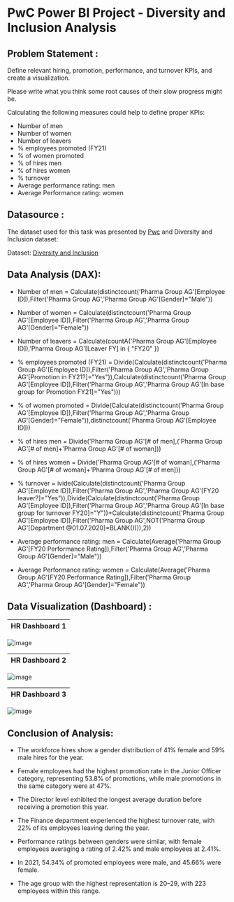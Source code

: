 # PwC Power BI Project - Diversity and Inclusion Analysis

## Problem Statement :

Define relevant hiring, promotion, performance, and turnover KPIs, and create a visualization.

Please write what you think some root causes of their slow progress might be.

Calculating the following measures could help to define proper KPIs:

- Number of men
- Number of women
- Number of leavers
- % employees promoted (FY21)
- % of women promoted
- % of hires men
- % of hires women
- % turnover 
- Average performance rating: men
- Average Performance rating: women

## Datasource :

The dataset used for this task was presented by [Pwc](https://www.pwc.ch/en/careers-with-pwc/students/virtual-case-experience.html) and Diversity and Inclusion dataset:

Dataset: [Diversity and Inclusion](https://github.com/ValentynSobeiko/PwC-Power-BI-Diversity-and-Inclusion/blob/ba45d6355a7968685d5a035afe13c34f0e1a2d83/03%20Diversity-Inclusion-Dataset.xlsx)

## Data Analysis (DAX):

- Number of men = Calculate(distinctcount('Pharma Group AG'[Employee ID]),Filter('Pharma Group AG','Pharma Group AG'[Gender]="Male"))

- Number of women = Calculate(distinctcount('Pharma Group AG'[Employee ID]),Filter('Pharma Group AG','Pharma Group AG'[Gender]="Female"))

- Number of leavers = Calculate(countA('Pharma Group AG'[Employee ID]),'Pharma Group AG'[Leaver FY] in { "FY20" })
  
- % employees promoted (FY21) = Divide(Calculate(distinctcount('Pharma Group AG'[Employee ID]),Filter('Pharma Group AG','Pharma Group AG'[Promotion in FY21?]="Yes")),Calculate(distinctcount('Pharma Group AG'[Employee ID]),Filter('Pharma Group AG','Pharma Group AG'[In base group for Promotion FY21]="Yes")))

- % of women promoted = Divide(Calculate(distinctcount('Pharma Group AG'[Employee ID]),Filter('Pharma Group AG','Pharma Group AG'[Gender]="Female")),distinctcount('Pharma Group AG'[Employee ID]))
  
- % of hires men = Divide('Pharma Group AG'[# of men],('Pharma Group AG'[# of men]+'Pharma Group AG'[# of woman]))
  
- % of hires women = Divide('Pharma Group AG'[# of woman],('Pharma Group AG'[# of woman]+'Pharma Group AG'[# of men]))
  
- % turnover = ivide(Calculate(distinctcount('Pharma Group AG'[Employee ID]),Filter('Pharma Group AG','Pharma Group AG'[FY20 leaver?]="Yes")),Divide(Calculate(distinctcount('Pharma Group AG'[Employee ID]),Filter('Pharma Group AG','Pharma Group AG'[In base group for turnover FY20]="Y"))+Calculate(distinctcount('Pharma Group AG'[Employee ID]),Filter('Pharma Group AG',NOT('Pharma Group AG'[Department @01.07.2020]=BLANK()))),2))

- Average performance rating: men = Calculate(Average('Pharma Group AG'[FY20 Performance Rating]),Filter('Pharma Group AG','Pharma Group AG'[Gender]="Male"))

- Average Performance rating: women = Calculate(Average('Pharma Group AG'[FY20 Performance Rating]),Filter('Pharma Group AG','Pharma Group AG'[Gender]="Female"))

## Data Visualization (Dashboard) :

| HR Dashboard 1 |
| ----------- |
![image](https://github.com/user-attachments/assets/c4d5d552-7365-434f-a785-34533449f495)

| HR Dashboard 2 |
| ----------- |
![image](https://github.com/user-attachments/assets/51f23f94-8e35-4ed7-b028-ff6acee28271)

| HR Dashboard 3 |
| ----------- |
![image](https://github.com/user-attachments/assets/43620ae6-343d-4d08-9a12-26510e2999f9)

## Conclusion of Analysis:


- The workforce hires show a gender distribution of 41% female and 59% male hires for the year.

- Female employees had the highest promotion rate in the Junior Officer category, representing 53.8% of promotions, while male promotions in the same category were at 47%.

- The Director level exhibited the longest average duration before receiving a promotion this year.

- The Finance department experienced the highest turnover rate, with 22% of its employees leaving during the year.

- Performance ratings between genders were similar, with female employees averaging a rating of 2.42% and male employees at 2.41%.

- In 2021, 54.34% of promoted employees were male, and 45.66% were female.

- The age group with the highest representation is 20–29, with 223 employees within this range.

